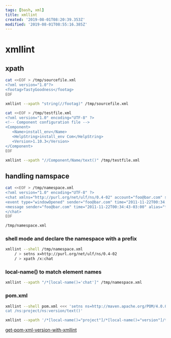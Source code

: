 ```yaml
---
tags: [bash, xml]
title: xmllint
created: '2019-08-01T08:20:39.353Z'
modified: '2019-08-01T08:55:16.385Z'
---
```


# xmllint


## xpath
```sh
cat <<EOF > /tmp/sourcefile.xml
<?xml version="1.0"?>
<footag>TastyGoodness</footag>
EOF

xmllint --xpath "string(//footag)" /tmp/sourcefile.xml
```

```sh
cat <<EOF > /tmp/testfile.xml
<?xml version="1.0" encoding="UTF-8" ?>
<!-- Component configuration file -->
<Component>
   <Name>install_env</Name>
   <HelpString>install_env Com</HelpString>
   <Version>1.10.3</Version>
</Component>
EOF

xmllint --xpath "//Component/Name/text()" /tmp/testfile.xml
```

## handling namspace

```sh
cat <<EOF > /tmp/namespace.xml
<?xml version="1.0" encoding="UTF-8" ?>
<chat xmlns="http://purl.org/net/ulf/ns/0.4-02" account="foo@bar.com" service="MSN">
<event type="windowOpened" sender="foo@bar.com" time="2011-11-22T00:34:43-03:00"></event>
<message sender="foo@bar.com" time="2011-11-22T00:34:43-03:00" alias="foo"><div><span style="color: #000000; font-family: Helvetica; font-size: 12pt;">hi</span></div></message>
</chat>
EOF

/tmp/namespace.xml

```
### shell mode and declare the namespace with a prefix
```sh
xmllint --shell /tmp/namespace.xml
    / > setns x=http://purl.org/net/ulf/ns/0.4-02
    / > xpath /x:chat
```
### local-name() to match element names
```sh
xmllint --xpath "/*[local-name()='chat']" /tmp/namespace.xml
```


### pom.xml

```sh
xmllint --shell pom.xml <<< 'setns ns=http://maven.apache.org/POM/4.0.0
cat /ns:project/ns:version/text()'

xmllint --xpath '/*[local-name()="project"]/*[local-name()="version"]/text()' pom.xml
```
[get-pom-xml-version-with-xmllint](https://stackoverflow.com/a/41115011/2087704)

